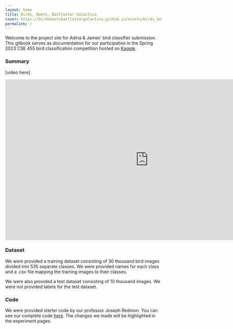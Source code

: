 ```yaml
---
layout: home
title: Birds, Beets, Battlestar Galactica
cover: https://birdsbeetsbattlestargalactica.github.io/assets/birds_better.gif
permalink: /
---
```


Welcome to the project site for Adina & James' bird classifier submission. This
gitbook serves as documentation for our participation in the Spring 2023 CSE 
455 bird classification competition hosted on [Kaggle][1].

### Summary
  [video here]

  <!-- <iframe width="420" height="315"
    src="https://www.youtube.com/watch?v=WaaANll8h18">
  </iframe> -->
  <iframe width="917" height="516" 
    src="https://www.youtube.com/embed/WaaANll8h18" title="The Office US - Jim vs Dwight - Jim Impersonates Dwight" frameborder="0" allow="accelerometer; autoplay; clipboard-write; encrypted-media; gyroscope; picture-in-picture; web-share" allowfullscreen>
  </iframe>
  


### Dataset
  We were provided a training dataset consisting of 30 thousand bird images 
  divided into 535 separate classes. We were provided names for each class and 
  a .csv file mapping the training images to their classes.

  We were also provided a test dataset consisting of 10 thousand images. We 
  were not provided labels for the test dataset.

### Code
  We were provided starter code by our professor Joseph Redmon. You can see
  our complete code [here][2]. The changes we made will be highlighted in
  the experiment pages.  

<!-- This summary should mention the problem setup, data used, techniques, etc. 
It should include a description of which components were from preexisting work (
  i.e. code from github) and which components were implemented for the project 
  (i.e. new code, gathered dataset, etc). -->




[1]: https://kaggle.com/competitions/birds23sp
[2]: https://birdsbeetsbattlestargalactica.github.io/jekyll/2023-06-03-NotebookCodeOverview.html